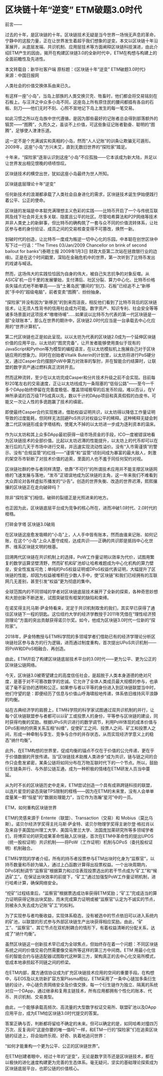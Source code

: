 # 区块链十年“逆变” ETM破题3.0时代


前言——

过去的十年，是区块链的十年。区块链技术无疑是当今世界一场悄无声息的革命，宁静中的这股力量，正在让世界发生着超乎我们想象的逆变。本文以区块链十年沿革展开，从底层发端、共识机制、应用层技术等方面阐释区块链科技演进，由此介绍ETM产生的因由，揭开在构建区块链3.0的全新时代中，ETM在构想与构建上的全面前瞻性及先进性。

本文转载自：新华社客户端
原标题：《区块链十年“逆变” ETM破题3.0时代》　　
来源：中国日报网

人类社会的价值交换体系由来已久。

有这样一座“小岛”，当岛上部族的人类交换贝壳、牲畜时，他们都会将交易铭刻在石板上。与汪洋之中众多小岛不同，这座岛上所有原住民的腰间都插有各自的石板、刻刀——他们无时不刻、心照不宣地记下岛上发生的每一笔交易。

如此习惯之所以在岛族中世代遵循，是因为那些最好的记账者总会得到部落额外的犒赏——“图腾”，久而久之，虽谈不上价值，可这些象征记账者勤奋、聪明的“图腾”，足够使人津津乐道。

这一定不是个充满诚实和真相的小岛，然而“人人记账”的训条让欺骗无可遁形。2009年，这座“小岛”方兴未艾，直到无数旧世界的“探险家”踏足。

十年来，“探险家”逐渐认识到这座“小岛”不应孤独——它本该成为新大陆，并足以让世界发出相见恨晚的啧啧惊叹。

区块链技术的横空出世，犹如这座小岛最终为世人所知。

区块链底层理论十年“逆变”

任何新技术的浪潮都承载了人类社会自身进化的需求，区块链技术诞生伊始便践行着公平、公正的使命。

区块链的发端是中本聪充满理想主义色彩的实践——比特币开启了一个与传统互联网及线下社会并无太多关联、隐匿且公平的社区。尽管哈希算法和P2P网络等技术并非人类史上的新鲜事，但比特币的确构筑了一套与众不同的价值流转体系，让社区参与者的身份验证、成员之间的交易核查变得不可篡改，焕然一新。

划破时代的创造，让比特币一度成为叛逆一切中心化的乐园。中本聪在创世区块中写下过一行话：“The Times 03/Jan/2009 Chancellor on brink of second bailout for banks”(泰晤士报 2009年1月3日 财政大臣第二次站在拯救银行业的边缘)。正是在这个时间戳里，深陷在金融危机中的世界，第一次听到了比特币发出的戏谑与喊话。

然而，这场伟大的实践恰恰因为自身的伟大，被自己矢志抗争的对象反噬。从ASIC矿机一日千里的发展肇始，支付滞后、社区分裂、算力中心化、比特币价格丧失锚点式地不断攀高——当“土著岛民”腰间的“刻刀、石板”已经追不上“新移民”手中的“超级电脑”，前者变卖“图腾”、纷纷抽身。

“探险家”并没有因为“新移民”的到来而沮丧，相反他们看到了比特币背后的区块链技术，让无须人性背书的信用社会成为可能。数字资产、知识专利、社会安全等等诸多场景面对这项技术“嗷嗷待哺”……如果说以比特币为代表的第一代区块链是一部“全球账本”，那么在世界的期许中，区块链2.0时代应当是一台承载去中心化应用的“世界计算机”。

第二代区块链也正是如此呈现。以以太坊为代表的区块链2.0成为一个延伸区块链价值的应用平台。以太坊的“图灵完备”，让开发者能够使用类似于现有的JavaScript和Python等为模型的编程语言，在以太坊模拟机上施展自己对于区块链应用的想象力。同时在创始者Vitalik Buterin的计划里，以太坊将进行PoS硬分叉，通过Casper合约摆脱PoW中算力对效率的掣肘，并在智能合约结算时，让联盟的数字资产通过燃料真正流转开去。

然而这种流转，至少在以太坊完成Casper和分片技术升级之前不会实现。目前每秒20笔左右的交易速度，正让以太坊线成为一条阻塞的“低俗公路”——至今一千多个DApp始终停留在完善度极低、覆盖领域极窄的后发币阶段。难以否认，在V神所承诺的百万级TPS成真以先，数以千计的DApp项目和真真假假的白皮书，可能又一次让人性的多诡跑赢了技术的缜密。

即使最终Casper合约实现推进，借助权益证明共识，以太坊得以降低工作量证明导致的过度能耗，但同样无法回避PoS共识对权益公平的稀释。这种稀释无疑会刺激二代区块链形成金字塔结构，使尾大不掉的以太坊进一步成为逐利资本的温床。

作为以太坊和其上众多DApp最初获得一级市场资金的手段，ICO一度被错误地看为区块链技术的全部价值。比起以太坊迟滞的性能提升，以太坊上的代币却可以在发行后的几天于市场中进行交易，并迅速实现流动性溢价。没有“入市需谨慎”的警示、没有“合规监管”的红线——“谨慎”和“监管”顷刻间成为暴富的最大敌人，刺激的架空币市斩断了对技术价值的追索，里面的人也不羞于同任何契约对视。

区块链社群的参与者同样清楚，依靠“不可行”的所谓技术应用并不能支撑区块链网络的飞速发展与落地，“发币”正错误地成为区块链的主角，这一年来我们不难看到大众舆论对各样虚拟币播发的“讣告”。创造的世界失衡、改造的世界迟滞，熙熙攘攘的区块链正在走向破碎吗？

除非“探险家”们相信，破碎的裂缝正是光照进来的地方。

也正因为此，区块链底层平台成为竞争的核心所在，进而冲破1.0时代、2.0时代的桎梏。

打碎金字塔 区块链3.0破局

在区块链这座愈发吸睛的“小岛”上，人人手中皆有账本，然而由谁来记账、如何记账，在这个“小岛”上众人墨守成规，达成共识——正确的共识即是抵挡中心化世界、维系区块链文明的根基。

回溯两代区块链在共识机制上的选择，PoW工作量证明以效率为代价，试图用繁复的数学运算坚壁清野，然而矿机和矿池却让哈希难题成为中心化机构的算力壁垒，安全性岌岌可危；单纯的PoS权益证明或DPoS权益代表证明，大幅提升了区块链的性能，却因为权益被堆积在少数人手中，使“区块链”和我们已经拥有的互联网几无差别，甚至引发“权益”更为彻底的集中。

全球范围内的不同领域的学者对区块链底层技术展开了全新的探索，各种奇思妙想和大胆创新不断迸发，试图突破现有框架的缺陷和束缚。

在诺奖得主托马斯·萨金特看来，泥足于共识机制取舍的我们，其实早已获得了通往区块链下一程的钥匙。这位纽约大学的经济学教授于2011年凭借在“理性经济预测理论”方面的突出贡献获得诺贝尔奖。如今，他成为区块链3.0时代一位新的“探险家”。

2018年，萨金特教授与ETM科学院的多领域学者们借助已有的经济学理论分析区块链社区参与各方的行为逻辑，进而通过制度重构，首次提出UPoS共识机制——将PoW和DPoS相融合、再创造。

由此，ETM开启了构建区块链底层技术平台的3.0时代——更为公平、更为公正的区块链公链网络。

今天，区块链3.0被寄望建立的高度信任社会，是超脱于人类本身道德的绝对尺度，是基于对不可篡改数字的忠诚。它允许了全体人类成员最大规模的参与，也承诺了毫不妥协的透明和公正。如果参与者以平等的身份进入到区块链联盟当中时，他们守望的是：即便经历了信息与价值山呼海啸般地传递，体系依旧维持风平浪静的均衡。

站在古典经济学的肩膀上，ETM科学院的科学家试图通过双共识机制的并行，让每个区块链联盟参与者都可以以矿工或投票人的身份，平等参与区块链的建设，同时获得均衡的奖励。根据UPoS共识进行的数学调节，利用PoW体现的成本价值与DPoS影响的供需关系互相“纠缠”，促使矿工之间、投票人之间、矿工和投票人之间，形成一种牵制与孪生、竞争与合作的并存状态，从而实现经济学意义上的稳态“纳什均衡”。

此外，在ETM构想的世界里，促成均衡的锚点不仅在于价值的公允传递，更在乎于价值数据的开放传递。当“区块链技术助推人类进步”成为共识，链与链之间的合作只会愈发紧密，某条公链将如同分布在万物互联时代下的一个节点。所以，鼓励衍生链条并行、与外部公链互通，成为一种积极的情绪在ETM研发人员当中蔓延。

从为时不长的区块链历史中走来，ETM尝试创造一个具有成熟跨链科技的联盟，以连片星空的姿态突破TPS限制的桎梏——因为在ETM的未来里，没有人会单单度量某一颗“恒星”的“数据处理能力”，当它作为浩瀚“星河”中的一员。

ETM，如何重构区块链世界

ETM的灵感来源于 Entente（联盟）、Transaction（交易）和 Mobius（莫比乌斯）。诺贝尔经济学奖得主托马斯·萨金特、诺贝尔物理学奖得主谢尔登·格拉肖以及来自于美国加州理工大学、美国马里兰大学、法国庞加莱研究所等多领域学者们，将博弈论的研究成果革命性融入区块链，首次在ETM中革命性的提出UPOS（统一股权证明）共识机制——将PoW（工作证明）机制与DPoS（委托股权证明）机制融合。

ETM科学院的学者介绍，所有的持币者投票参与ETM出块时化身为“监察官”，以持币数量和币龄为输入，通过上凸函数计算得出投票权益。一个出块周期内，DPoS机制调节“监察官”根据算力和过往表现投票选出的若干节点成为“矿工”和“候选矿工”。在保证出块效率的前提下，“矿工”通过加强型PoW工作量证明机制，进行哈希计算，确保网络安全。

“挖矿”过程结束后，“监察官”根据票选成功率获得ETM奖励；“矿工”完成适当的算力证明获得记账出块奖励，而未完成算力证明或被“监察官”认定为不诚实的节点，则被永久失去成为记账“矿工”的权利。

为了实现参与者均衡收益，实现体系稳态，没有被选中的节点依旧可以进入系统内的矿池，以联盟的形式参与外部区块链生产出块获得相应奖励。由此，“矿工”、“监察官”、其它节点在双机制耦合的情形下，有着权益清晰的分配关系，达成了“纳什均衡”。

虽然区块链这一创新技术早已成为全球焦点，但始终存在着一个问题：不同区块链系统之间的价值交易仍然需要像交易所等这样的第三方中间商。ETM 用最小化信任的智能合约与链适配器试图取代这种第三方，架构真正的去中心化交易所模式，低成本地承担起不同链之间的桥梁。

在ETM内部，魔方通信协议成为扩充区块链技术应用的空间的重要手段。在构想中，与EOS及以太坊新扩容方案Plasma相似，ETM采用了一条中心链加多条衍生链的设计，中心链负责网络安全及价值交换，每一个衍生链作为独立、隔离的系统对应一个DApp，通过继承和复用主链技术，所有应用都拥有个性化的账本、代币、共识机制、交易类型。

由此，一个能够承载高频次、高流量的大型数字权证交易所、联盟矿池以及DApp应用平台，成为ETM给区块链3.0时代提交的答案。

答案正确与否，判断都将留给不确定的未来。但可以确定的是，如同哈希对撞四万万次、反复询问“这是你要的唯一值吗”一样，和ETM一行的“探险家”们在追索区块链的征途上，将会始终乐观、好奇、执着地追问世界：

“如何才能重构一个更为公平、公正的区块链世界”。

在ETM创建者眼中，经过十年的“逆变”，无论是数字货币还是区块链技术，都在以极快的进化速度构建更为完善的生态体系。毫无疑问，坚实的基础理论探索成为区块链底层平台，也即公链的价值核心。
